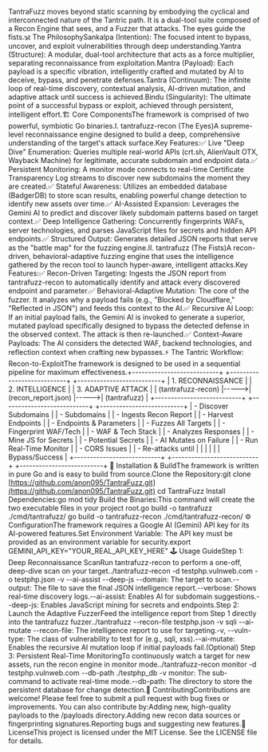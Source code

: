 TantraFuzz moves beyond static scanning by embodying the cyclical and interconnected nature of the Tantric path. It is a dual-tool suite composed of a Recon Engine that sees, and a Fuzzer that attacks. The eyes guide the fists.🕉️ The PhilosophySankalpa (Intention): The focused intent to bypass, uncover, and exploit vulnerabilities through deep understanding.Yantra (Structure): A modular, dual-tool architecture that acts as a force multiplier, separating reconnaissance from exploitation.Mantra (Payload): Each payload is a specific vibration, intelligently crafted and mutated by AI to deceive, bypass, and penetrate defenses.Tantra (Continuum): The infinite loop of real-time discovery, contextual analysis, AI-driven mutation, and adaptive attack until success is achieved.Bindu (Singularity): The ultimate point of a successful bypass or exploit, achieved through persistent, intelligent effort.🏗️ Core ComponentsThe framework is comprised of two powerful, symbiotic Go binaries.Ⅰ. tantrafuzz-recon (The Eyes)A supreme-level reconnaissance engine designed to build a deep, comprehensive understanding of the target's attack surface.Key Features:✅ Live "Deep Dive" Enumeration: Queries multiple real-world APIs (crt.sh, AlienVault OTX, Wayback Machine) for legitimate, accurate subdomain and endpoint data.✅ Persistent Monitoring: A monitor mode connects to real-time Certificate Transparency Log streams to discover new subdomains the moment they are created.✅ Stateful Awareness: Utilizes an embedded database (BadgerDB) to store scan results, enabling powerful change detection to identify new assets over time.✅ AI-Assisted Expansion: Leverages the Gemini AI to predict and discover likely subdomain patterns based on target context.✅ Deep Intelligence Gathering: Concurrently fingerprints WAFs, server technologies, and parses JavaScript files for secrets and hidden API endpoints.✅ Structured Output: Generates detailed JSON reports that serve as the "battle map" for the fuzzing engine.Ⅱ. tantrafuzz (The Fists)A recon-driven, behavioral-adaptive fuzzing engine that uses the intelligence gathered by the recon tool to launch hyper-aware, intelligent attacks.Key Features:✅ Recon-Driven Targeting: Ingests the JSON report from tantrafuzz-recon to automatically identify and attack every discovered endpoint and parameter.✅ Behavioral-Adaptive Mutation: The core of the fuzzer. It analyzes why a payload fails (e.g., "Blocked by Cloudflare," "Reflected in JSON") and feeds this context to the AI.✅ Recursive AI Loop: If an initial payload fails, the Gemini AI is invoked to generate a superior, mutated payload specifically designed to bypass the detected defense in the observed context. The attack is then re-launched.✅ Context-Aware Payloads: The AI considers the detected WAF, backend technologies, and reflection context when crafting new bypasses.⚡ The Tantric Workflow: Recon-to-ExploitThe framework is designed to be used in a sequential pipeline for maximum effectiveness.+---------------------------+      +---------------------------+      +--------------------------+
|      1. RECONNAISSANCE    |      |      2. INTELLIGENCE      |      |      3. ADAPTIVE ATTACK  |
|   (tantrafuzz-recon)      |----->|      (recon_report.json)  |----->|      (tantrafuzz)        |
+---------------------------+      +---------------------------+      +--------------------------+
| - Discover Subdomains     |      | - Subdomains              |      | - Ingests Recon Report   |
| - Harvest Endpoints       |      | - Endpoints & Parameters  |      | - Fuzzes All Targets     |
| - Fingerprint WAF/Tech    |      | - WAF & Tech Stack        |      | - Analyzes Responses     |
| - Mine JS for Secrets     |      | - Potential Secrets       |      | - AI Mutates on Failure  |
| - Run Real-Time Monitor   |      | - CORS Issues             |      | - Re-attacks until       |
|                           |      |                           |      |   Bypass/Success         |
+---------------------------+      +---------------------------+      +--------------------------+
🚀 Installation & BuildThe framework is written in pure Go and is easy to build from source.Clone the Repository:git clone [https://github.com/anon095/TantraFuzz.git](https://github.com/anon095/TantraFuzz.git)
cd TantraFuzz
Install Dependencies:go mod tidy
Build the Binaries:This command will create the two executable files in your project root.go build -o tantrafuzz ./cmd/tantrafuzz/
go build -o tantrafuzz-recon ./cmd/tantrafuzz-recon/
⚙️ ConfigurationThe framework requires a Google AI (Gemini) API key for its AI-powered features.Set Environment Variable: The API key must be provided as an environment variable for security.export GEMINI_API_KEY="YOUR_REAL_API_KEY_HERE"
🕹️ Usage GuideStep 1: Deep Reconnaissance ScanRun tantrafuzz-recon to perform a one-off, deep-dive scan on your target../tantrafuzz-recon -d testphp.vulnweb.com -o testphp.json -v --ai-assist --deep-js
--domain: The target to scan.--output: The file to save the final JSON intelligence report.--verbose: Shows real-time discovery logs.--ai-assist: Enables AI for subdomain suggestions.--deep-js: Enables JavaScript mining for secrets and endpoints.Step 2: Launch the Adaptive FuzzerFeed the intelligence report from Step 1 directly into the tantrafuzz fuzzer../tantrafuzz --recon-file testphp.json -v sqli --ai-mutate
--recon-file: The intelligence report to use for targeting.-v, --vuln-type: The class of vulnerability to test for (e.g., sqli, xss).--ai-mutate: Enables the recursive AI mutation loop if initial payloads fail.(Optional) Step 3: Persistent Real-Time MonitoringTo continuously watch a target for new assets, run the recon engine in monitor mode../tantrafuzz-recon monitor -d testphp.vulnweb.com --db-path ./testphp_db -v
monitor: The sub-command to activate real-time mode.--db-path: The directory to store the persistent database for change detection.🤝 ContributingContributions are welcome! Please feel free to submit a pull request with bug fixes or improvements. You can also contribute by:Adding new, high-quality payloads to the /payloads directory.Adding new recon data sources or fingerprinting signatures.Reporting bugs and suggesting new features.📜 LicenseThis project is licensed under the MIT License. See the LICENSE file for details.
